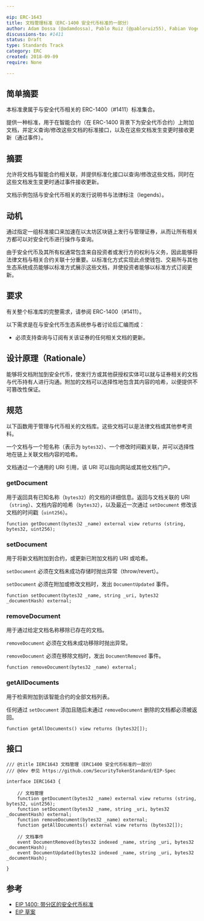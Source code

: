 ```yaml
---

eip: ERC-1643
title: 文档管理标准（ERC-1400 安全代币标准的一部分）
author: Adam Dossa (@adamdossa), Pablo Ruiz (@pabloruiz55), Fabian Vogelsteller (@frozeman), Stephane Gosselin (@thegostep)
discussions-to: #1411
status: Draft
type: Standards Track
category: ERC
created: 2018-09-09
require: None

---
```


## 简单摘要

本标准隶属于与安全代币相关的 ERC-1400（#1411）标准集合。

提供一种标准，用于在智能合约（在 ERC-1400 背景下为安全代币合约）上附加文档，并定义查询/修改这些文档的标准接口，以及在这些文档发生变更时接收更新（通过事件）。

## 摘要

允许将文档与智能合约相关联，并提供标准化接口以查询/修改这些文档，同时在这些文档发生变更时通过事件接收更新。

文档示例包括与安全代币相关的发行说明书与法律标注（legends）。

## 动机

通过指定一组标准接口来加速在以太坊区块链上发行与管理证券，从而让所有相关方都可以对安全代币进行操作与查询。

由于安全代币及其所有权通常包含来自投资者或发行方的权利与义务，因此能够将法律文档与相关合约关联十分重要。以标准化方式实现此点使钱包、交易所与其他生态系统成员能够以标准方式展示这些文档，并使投资者能够以标准方式订阅更新。

## 要求

有关整个标准库的完整需求，请参阅 ERC-1400（#1411）。

以下需求是在与安全代币生态系统参与者讨论后汇编而成：

- 必须支持查询与订阅有关该证券的任何相关文档的更新。

## 设计原理（Rationale）

能够将文档附加到安全代币，使发行方或其他获授权实体可以就与证券相关的文档与代币持有人进行沟通。附加的文档可以选择性地包含其内容的哈希，以便提供不可篡改性保证。

## 规范

以下函数用于管理与代币相关的文档库。这些文档可以是法律文档或其他参考资料。

一个文档与一个短名称（表示为 `bytes32`）、一个修改时间戳关联，并可以选择性地在链上关联文档内容的哈希。

文档通过一个通用的 URI 引用，该 URI 可以指向网站或其他文档门户。

### getDocument

用于返回具有已知名称（`bytes32`）的文档的详细信息。返回与文档关联的 URI（`string`）、文档内容的哈希（`bytes32`），以及最近一次通过 `setDocument` 修改该文档的时间戳（`uint256`）。

``` solidity
function getDocument(bytes32 _name) external view returns (string, bytes32, uint256);
```

### setDocument

用于将新文档附加到合约，或更新已附加文档的 URI 或哈希。

`setDocument` 必须在文档未成功存储时抛出异常（throw/revert）。

`setDocument` 必须在附加或修改文档时，发出 `DocumentUpdated` 事件。

``` solidity
function setDocument(bytes32 _name, string _uri, bytes32 _documentHash) external;
```

### removeDocument

用于通过给定文档名称移除已存在的文档。

`removeDocument` 必须在文档未成功移除时抛出异常。

`removeDocument` 必须在移除文档时，发出 `DocumentRemoved` 事件。

``` solidity
function removeDocument(bytes32 _name) external;
```

### getAllDocuments

用于检索附加到该智能合约的全部文档列表。

任何通过 `setDocument` 添加且随后未通过 `removeDocument` 删除的文档都必须被返回。

``` solidity
function getAllDocuments() view returns (bytes32[]);
```

## 接口

``` solidity
/// @title IERC1643 文档管理（ERC1400 安全代币标准的一部分）
/// @dev 参见 https://github.com/SecurityTokenStandard/EIP-Spec

interface IERC1643 {

    // 文档管理
    function getDocument(bytes32 _name) external view returns (string, bytes32, uint256);
    function setDocument(bytes32 _name, string _uri, bytes32 _documentHash) external;
    function removeDocument(bytes32 _name) external;
    function getAllDocuments() external view returns (bytes32[]);

    // 文档事件
    event DocumentRemoved(bytes32 indexed _name, string _uri, bytes32 _documentHash);
    event DocumentUpdated(bytes32 indexed _name, string _uri, bytes32 _documentHash);

}
```

## 参考
- [EIP 1400: 带分区的安全代币标准](https://github.com/ethereum/EIPs/issues/1411)
- [EIP 草案](https://github.com/SecurityTokenStandard/EIP-Spec)

